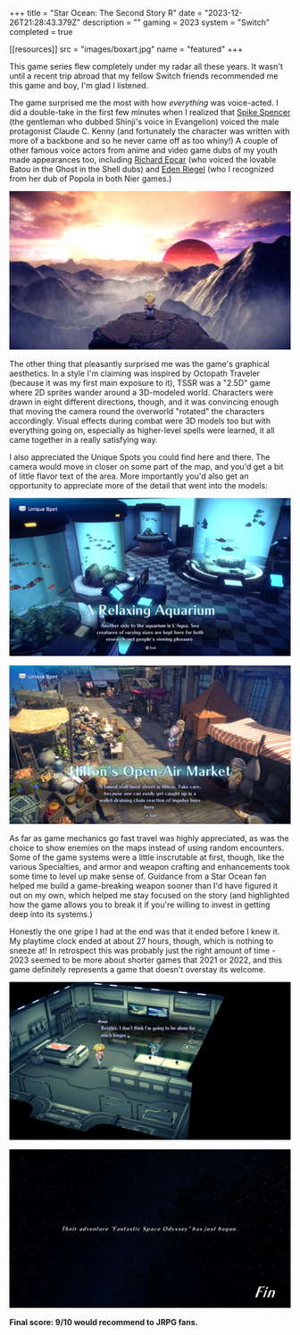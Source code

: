 +++
title = "Star Ocean: The Second Story R"
date = "2023-12-26T21:28:43.379Z"
description = ""
gaming = 2023
system = "Switch"
completed = true

[[resources]]
src = "images/boxart.jpg"
name = "featured"
+++

This game series flew completely under my radar all these years. It wasn't until a recent trip abroad that my fellow Switch friends recommended me this game and boy, I'm glad I listened.

The game surprised me the most with how *everything* was voice-acted. I did a double-take in the first few minutes when I realized that [Spike Spencer](https://www.imdb.com/title/tt28227697/characters/nm0818111) (the gentleman who dubbed Shinji's voice in Evangelion) voiced the male protagonist Claude C. Kenny (and fortunately the character was written with more of a backbone and so he never came off as too whiny!) A couple of other famous voice actors from anime and video game dubs of my youth made appearances too, including [Richard Epcar](https://www.imdb.com/name/nm0258268/) (who voiced the lovable Batou in the Ghost in the Shell dubs) and [Eden Riegel](https://www.imdb.com/name/nm0726180/) (who I recognized from her dub of Popola in both Nier games.)

![Claude standing at the edge of a cliff overlooking a vast mountain range, with a red spherical force field off in the distance. The sun appears to otherwise be setting, giving a red hue to everything.](images/avalanche.jpeg)

The other thing that pleasantly surprised me was the game's graphical aesthetics. In a style I'm claiming was inspired by Octopath Traveler (because it was my first main exposure to it), TSSR was a "2.5D" game where 2D sprites wander around a 3D-modeled world. Characters were drawn in eight different directions, though, and it was convincing enough that moving the camera round the overworld "rotated" the characters accordingly. Visual effects during combat were 3D models too but with everything going on, especially as higher-level spells were learned, it all came together in a really satisfying way.

I also appreciated the Unique Spots you could find here and there. The camera would move in closer on some part of the map, and you'd get a bit of little flavor text of the area. More importantly you'd also get an opportunity to appreciate more of the detail that went into the models:

![A screenshot of 'Unique Spot: A Relaxing Aquarium' showing an indoor aquarium with various fish, plants, and interactive elements. The aquarium is part of L'Aqua, a place where sea creatures are kept for research and viewing.](images/unique-spot-aquarium.jpeg)

![A screenshot of 'Unique Spot: Hilton's Open-Air Market' showing a lively open-air market with various stalls and goods. It's a place where one can easily get caught up in impulse buying.](images/unique-spot-hiltons.jpeg)

As far as game mechanics go fast travel was highly appreciated, as was the choice to show enemies on the maps instead of using random encounters. Some of the game systems were a little inscrutable at first, though, like the various Specialties, and armor and weapon crafting and enhancements took some time to level up make sense of. Guidance from a Star Ocean fan helped me build a game-breaking weapon sooner than I'd have figured it out on my own, which helped me stay focused on the story (and highlighted how the game allows you to break it if you're willing to invest in getting deep into its systems.)

Honestly the one gripe I had at the end was that it ended before I knew it. My playtime clock ended at about 27 hours, though, which is nothing to sneeze at! In retrospect this was probably just the right amount of time - 2023 seemed to be more about shorter games that 2021 or 2022, and this game definitely represents a game that doesn't overstay its welcome.

![I was rooting for Claude and Rena to get together; I was pleased to see they'd both live happily ever after 😌](images/awwww.jpeg)

![Their adventure 'Fantastic Space Odyssey' has just begun. Fin](images/fin.jpeg)

**Final score: 9/10 would recommend to JRPG fans.**
